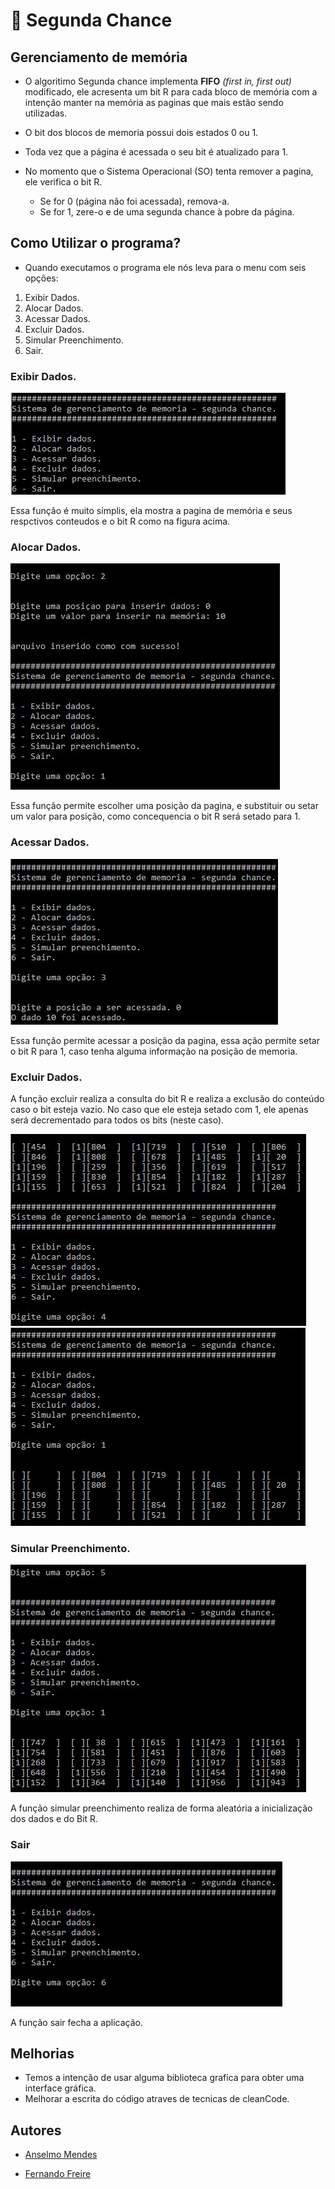 # :wrench: Segunda Chance


## Gerenciamento de memória

* O algoritimo Segunda chance implementa **FIFO** *(first in, first out)* modificado, ele acresenta um bit R para cada bloco de memória com a intenção manter na memória as paginas que mais estão sendo utilizadas.

* O bit dos blocos de memoria possui dois estados 0 ou 1.
* Toda vez que a página é acessada o seu bit é atualizado para 1.
* No momento que o Sistema Operacional (SO) tenta remover a pagina, ele verifica o bit R.
  * Se for 0 (página não foi acessada), remova-a.
  * Se for 1, zere-o e de uma segunda chance à pobre da página.
 
## Como Utilizar o programa?

* Quando executamos o programa ele nós leva para o menu com seis opções:

1. Exibir Dados.
2. Alocar Dados.
3. Acessar Dados.
4. Excluir Dados.
5. Simular Preenchimento.
6. Sair.

### Exibir Dados.

![Ixibir Dados](https://github.com/anselmomendes/Segunda-Chance/blob/master/imagens/001.jpg)

Essa função é muito simplis, ela mostra a pagina de memória e seus respctivos conteudos e o bit R como na figura acima.

### Alocar Dados.

![Alocar Dados](https://github.com/anselmomendes/Segunda-Chance/blob/master/imagens/004.jpg)

Essa função permite escolher uma posição da pagina, e substituir ou setar um valor para posição, como concequencia o bit R será setado para 1.

### Acessar Dados.

![Acessar Dados](https://github.com/anselmomendes/Segunda-Chance/blob/master/imagens/005.jpg)

Essa função permite acessar a posição da pagina, essa ação permite setar o bit R para 1, caso tenha alguma informação na posição de memoria.

### Excluir Dados.

A função excluir realiza a consulta do bit R e realiza a exclusão do conteúdo caso o bit esteja vazio. No caso que ele esteja setado com 1, ele apenas será decrementado para todos os bits (neste caso).

![Excluir Dados](https://github.com/anselmomendes/Segunda-Chance/blob/master/imagens/006a.jpg)
![Excluir Dados](https://github.com/anselmomendes/Segunda-Chance/blob/master/imagens/006b.jpg)

### Simular Preenchimento.

![Simular Preenchimento](https://github.com/anselmomendes/Segunda-Chance/blob/master/imagens/007.jpg)

A função simular preenchimento realiza de forma aleatória a inicialização dos dados e do Bit R.

### Sair

![Sair](https://github.com/anselmomendes/Segunda-Chance/blob/master/imagens/008.jpg)

A função sair fecha a aplicação.

## Melhorias

* Temos a intenção de usar alguma biblioteca grafica para obter uma interface gráfica.
* Melhorar a escrita do código atraves de tecnicas de cleanCode.

## Autores

- [Anselmo Mendes](https://github.com/anselmomendes)

- [Fernando Freire](https://github.com/fernandofreire01)
